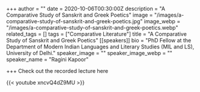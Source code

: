 +++
author = ""
date = 2020-10-06T00:30:00Z
description = "A Comparative Study of Sanskrit and Greek Poetics"
image = "/images/a-comparative-study-of-sanskrit-and-greek-poetics.jpg"
image_webp = "/images/a-comparative-study-of-sanskrit-and-greek-poetics.webp"
related_tags = []
tags = ["Comparative Literature"]
title = "A Comparative Study of Sanskrit and Greek Poetics"
[[speakers]]
bio = "PhD Fellow at the Department of Modern Indian Languages and Literary Studies (MIL and LS), University  of Delhi."
speaker_image = ""
speaker_image_webp = ""
speaker_name = "Ragini Kapoor"

+++
Check out the recorded lecture here

{{< youtube xncvQ4dZ9MU >}}